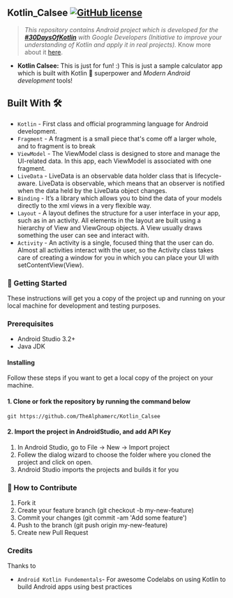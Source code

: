 ## Kotlin_Calsee [![GitHub license](https://img.shields.io/badge/License-MIT-blue.svg)](LICENSE)
> *This repository contains Android project which is developed for the [**#30DaysOfKotlin**](https://twitter.com/hashtag/30daysofkotlin?lang=en) with Google Developers (Initiative to improve your understanding of Kotlin and apply it in real projects).* 
> Know more about it [here](https://eventsonair.withgoogle.com/events/kotlin).




- **Kotlin Calsee:** This is just for fun! :) This is just a sample calculator app which is built with Kotlin 🦸 superpower and *Modern Android development* tools!




## Built With 🛠
- ```Kotlin``` - First class and official programming language for Android development.
- ```Fragment``` - A fragment is a small piece that's come off a larger whole, and to fragment is to break
- ```ViewModel``` -  The ViewModel class is designed to store and manage the UI-related data. In this app, each ViewModel is associated with one fragment.
-  `LiveData` -  LiveData is an observable data holder class that is lifecycle-aware. LiveData is observable, which means that an observer is notified when the data held by the LiveData object changes.
-  `Binding` - It’s a library which allows you to bind the data of your models directly to the xml views in a very flexible way.
- ```Layout``` - A layout defines the structure for a user interface in your app, such as in an activity. All elements in the layout are built using a hierarchy of View and ViewGroup objects. A View usually draws something the user can see and interact with.
- ```Activity``` - An activity is a single, focused thing that the user can do. Almost all activities interact with the user, so the Activity class takes care of creating a window for you in which you can place your UI with setContentView(View).
### 🚀 Getting Started
These instructions will get you a copy of the project up and running on your local machine for development and testing purposes.

### Prerequisites
*   Android Studio 3.2+
*   Java JDK

#### Installing
Follow these steps if you want to get a local copy of the project on your machine.

#### 1. Clone or fork the repository by running the command below	
```
git https://github.com/TheAlphamerc/Kotlin_Calsee
```

#### 2. Import the project in AndroidStudio, and add API Key
1.  In Android Studio, go to File -> New -> Import project
2.  Follew the dialog wizard to choose the folder where you cloned the project and click on open.
3.  Android Studio imports the projects and builds it for you


### 🤝 How to Contribute
1.  Fork it
2.  Create your feature branch (git checkout -b my-new-feature)
3.  Commit your changes (git commit -am 'Add some feature')
4.  Push to the branch (git push origin my-new-feature)
5.  Create new Pull Request

### Credits
Thanks to
- ```Android Kotlin Fundementals```- For awesome Codelabs on using Kotlin to build Android apps using best practices

